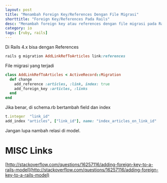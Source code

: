 ```yaml
---
layout: post
title: "Menambah Foreign Key/References Dengan File Migrasi"
shorttitle: "Foreign Key/References Pada Rails"
desc: "Menambah foreign key atau references dengan file migrasi pada Rails 4.x"
category: io
tags: [ruby, rails]
---
```


Di Rails 4.x bisa dengan References

```ruby
rails g migration AddLinkRefToArticles link:references
```

File migrasi yang terjadi

```ruby
class AddLinkRefToArticles < ActiveRecord::Migration
  def change
    add_reference :articles, :link, index: true
    add_foreign_key :articles, :links
  end
end
```
Jika benar, di schema.rb bertambah field dan index

```ruby
t.integer  "link_id"
add_index "articles", ["link_id"], name: "index_articles_on_link_id"
```



Jangan lupa nambah relasi di model.

# MISC Links

[http://stackoverflow.com/questions/16257116/adding-foreign-key-to-a-rails-model](http://stackoverflow.com/questions/16257116/adding-foreign-key-to-a-rails-model)

